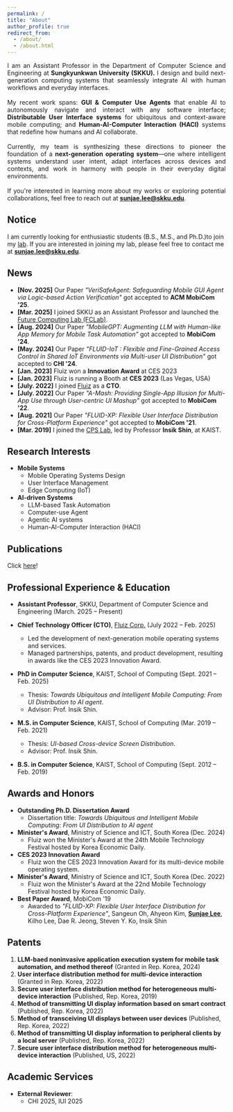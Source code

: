 ```yaml
---
permalink: /
title: "About"
author_profile: true
redirect_from: 
  - /about/
  - /about.html
---
```

<div style="text-align: justify;">
I am an Assistant Professor in the Department of Computer Science and Engineering at <strong>Sungkyunkwan University (SKKU).</strong> I design and build next-generation computing systems that seamlessly integrate AI with human workflows and everyday interfaces.
<br><br>
My recent work spans: <strong>GUI &amp; Computer Use Agents</strong> that enable AI to autonomously navigate and interact with any software interface; <strong>Distributable User Interface systems</strong> for ubiquitous and context-aware mobile computing; and <strong>Human-AI-Computer Interaction (HACI)</strong> systems that redefine how humans and AI collaborate.
<br><br>
Currently, my team is synthesizing these directions to pioneer the foundation of a <strong>next-generation operating system</strong>—one where intelligent systems understand user intent, adapt interfaces across devices and contexts, and work in harmony with people in their everyday digital environments.
<br><br>
If you're interested in learning more about my works or exploring potential collaborations, feel free to reach out at <a href="mailto:sunjae.lee@skku.edu"><strong>sunjae.lee@skku.edu</strong></a>.
</div>

Notice
------
I am currently looking for enthusiastic students (B.S., M.S., and Ph.D.)to join my <a href="https://sites.google.com/view/fclab-skku">lab</a>. If you are interested in joining my lab, please feel free to contact me at <a href="mailto:sunjae.lee@skku.edu"><strong>sunjae.lee@skku.edu</strong></a>.

News
------
- **[Nov. 2025]** Our Paper *"VeriSafeAgent: Safeguarding Mobile GUI Agent via Logic-based Action Verification"* got accepted to **ACM MobiCom '25**.
- **[Mar. 2025]** I joined SKKU as an Assistant Professor and launched the <a href="https://sites.google.com/view/fclab-skku">Future Computing Lab (FCLab)</a>.
- **[Aug. 2024]** Our Paper *"MobileGPT: Augmenting LLM with Human-like App Memory for Mobile Task Automation"* got accepted to **MobiCom '24**.
- **[May. 2024]** Our Paper *"FLUID-IoT : Flexible and Fine-Grained Access Control in Shared IoT Environments via Multi-user UI Distribution"* got accepted to **CHI '24**.
- **[Jan. 2023]** Fluiz won a **Innovation Award** at CES 2023
- **[Jan. 2023]** Fluiz is running a Booth at **CES 2023** (Las Vegas, USA)
- **[July. 2022]** I joined <a href="https://www.fluiz.ai/">Fluiz</a> as a **CTO**.
- **[July. 2022]** Our Paper *"A-Mash: Providing Single-App Illusion for Multi-App Use through User-centric UI Mashup"* got accepted to **MobiCom '22**.
- **[Aug. 2021]** Our Paper *"FLUID-XP: Flexible User Interface Distribution for Cross-Platform Experience"* got accepted to **MobiCom '21**.
- **[Mar. 2019]** I joined the <a href="http://cps.kaist.ac.kr/">CPS Lab</a>, led by Professor **Insik Shin**, at KAIST.

<!-- **[June. 2023]** Our Paper <u>"MixMax: Leveraging Heterogeneous Batteries to Alleviate Low Battery Experiences"</u>, led by Jaeheon Kwak (First Author) got accepted to **MobiSys '24**.
- **[June. 2023]** Our Paper <u>"It is Okay to be Distracted: How Real-time Transcriptions Facilitate Online Meeting with Distraction"</u>, led by Seoyun Son (First Author) got accepted to **CHI '24**. 
- **[Oct. 2019]** Our paper <u>"FLUID: Flexible User Interface Distribution for Ubiquitous Multi-device Interaction"</u> won Best Paper Award at the **MobiCom '19**
- **[Aug. 2019]** Our Paper <u>"FLUID: Flexible User Interface Distribution for Ubiquitous Multi-device Interaction"</u>, led by Sangeun Oh (First Author), got accepted at **ACM MobiCom '19**. -->

Research Interests
------
* **Mobile Systems**
  - Mobile Operating Systems Design
  - User Interface Management
  - Edge Computing (IoT)
* **AI-driven Systems**
  - LLM-based Task Automation
  - Computer-use Agent
  - Agentic AI systems
  - Human-AI-Computer Interaction (HACI)

Publications
------
Click <a href="https://sunjae1294.github.io/publications/">here</a>!

Professional Experience & Education
------
* **Assistant Professor**, SKKU, Department of Computer Science and Engineering (March. 2025 – Present)  

* **Chief Technology Officer (CTO)**, <a href="https://www.fluiz.ai/">Fluiz Corp.</a> (July 2022 – Feb. 2025)  
  - Led the development of next-generation mobile operating systems and services.  
  - Managed partnerships, patents, and product development, resulting in awards like the CES 2023 Innovation Award.
  
* **PhD in Computer Science**, KAIST, School of Computing (Sept. 2021 – Feb. 2025)  
  - Thesis: *Towards Ubiquitous and Intelligent Mobile Computing: From UI Distribution to AI agent*.  
  - Advisor: Prof. Insik Shin.

* **M.S. in Computer Science**, KAIST, School of Computing (Mar. 2019 – Feb. 2021)  
  - Thesis: *UI-based Cross-device Screen Distribution*.  
  - Advisor: Prof. Insik Shin.

* **B.S. in Computer Science**, KAIST, School of Computing (Sept. 2012 – Feb. 2019)

Awards and Honors
------
- **Outstanding Ph.D. Dissertation Award**
  - Dissertation title: *Towards Ubiquitous and Intelligent Mobile Computing: From UI Distribution to AI agent*
- **Minister's Award**, Ministry of Science and ICT, South Korea (Dec. 2024) 
  - Fluiz won the Minister's Award at the 24th Mobile Technology Festival hosted by Korea Economic Daily.
- **CES 2023 Innovation Award**
  - Fluiz won the CES 2023 Innovation Award for its multi-device mobile operating system.
- **Minister's Award**, Ministry of Science and ICT, South Korea (Dec. 2022) 
  - Fluiz won the Minister's Award at the 22nd Mobile Technology Festival hosted by Korea Economic Daily.
- **Best Paper Award**, MobiCom '19
  - Awarded to *"FLUID-XP: Flexible User Interface Distribution for Cross-Platform Experience"*, Sangeun Oh, Ahyeon Kim, **<u>Sunjae Lee</u>**, Kilho Lee, Dae R. Jeong, Steven Y. Ko, Insik Shin 

Patents
------
1. **LLM-baed noninvasive application execution system for mobile task automation, and method thereof** (Granted in Rep. Korea, 2024)
2. **User interface distribution method for multi-device interaction** (Granted in Rep. Korea, 2022)
3. **Secure user interface distribution method for heterogeneous multi-device interaction** (Published, Rep. Korea, 2019)
4. **Method of transmitting UI display information based on smart contract** (Published, Rep. Korea, 2022)
5. **Method of transceiving UI displays between user devices** (Published, Rep. Korea, 2022)
6. **Method of transmitting UI display information to peripheral clients by a local server** (Published, Rep. Korea, 2022)
7. **Secure user interface distribution method for heterogeneous multi-device interaction** (Published, US, 2022)

Academic Services
------
- **External Reviewer**: 
  - CHI 2025, IUI 2025

